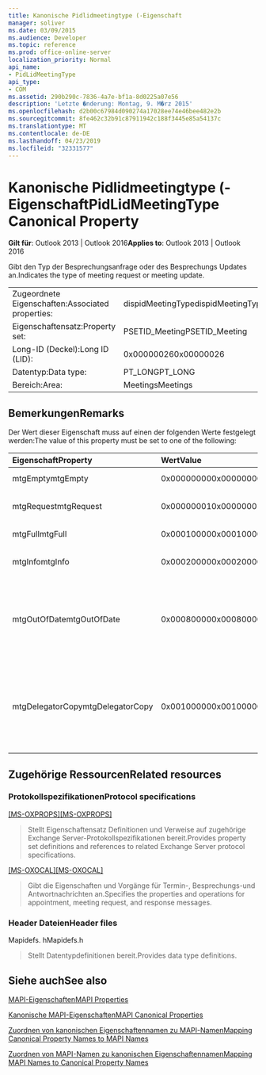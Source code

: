 ```yaml
---
title: Kanonische Pidlidmeetingtype (-Eigenschaft
manager: soliver
ms.date: 03/09/2015
ms.audience: Developer
ms.topic: reference
ms.prod: office-online-server
localization_priority: Normal
api_name:
- PidLidMeetingType
api_type:
- COM
ms.assetid: 290b290c-7836-4a7e-bf1a-8d0225a07e56
description: 'Letzte �nderung: Montag, 9. M�rz 2015'
ms.openlocfilehash: d2b00c67984d090274a17028ee74e46bee482e2b
ms.sourcegitcommit: 8fe462c32b91c87911942c188f3445e85a54137c
ms.translationtype: MT
ms.contentlocale: de-DE
ms.lasthandoff: 04/23/2019
ms.locfileid: "32331577"
---
```

# <a name="pidlidmeetingtype-canonical-property"></a><span data-ttu-id="763d7-103">Kanonische Pidlidmeetingtype (-Eigenschaft</span><span class="sxs-lookup"><span data-stu-id="763d7-103">PidLidMeetingType Canonical Property</span></span>

  
  
<span data-ttu-id="763d7-104">**Gilt für**: Outlook 2013 | Outlook 2016</span><span class="sxs-lookup"><span data-stu-id="763d7-104">**Applies to**: Outlook 2013 | Outlook 2016</span></span> 
  
<span data-ttu-id="763d7-105">Gibt den Typ der Besprechungsanfrage oder des Besprechungs Updates an.</span><span class="sxs-lookup"><span data-stu-id="763d7-105">Indicates the type of meeting request or meeting update.</span></span>
  
|||
|:-----|:-----|
|<span data-ttu-id="763d7-106">Zugeordnete Eigenschaften:</span><span class="sxs-lookup"><span data-stu-id="763d7-106">Associated properties:</span></span>  <br/> |<span data-ttu-id="763d7-107">dispidMeetingType</span><span class="sxs-lookup"><span data-stu-id="763d7-107">dispidMeetingType</span></span>  <br/> |
|<span data-ttu-id="763d7-108">Eigenschaftensatz:</span><span class="sxs-lookup"><span data-stu-id="763d7-108">Property set:</span></span>  <br/> |<span data-ttu-id="763d7-109">PSETID_Meeting</span><span class="sxs-lookup"><span data-stu-id="763d7-109">PSETID_Meeting</span></span>  <br/> |
|<span data-ttu-id="763d7-110">Long-ID (Deckel):</span><span class="sxs-lookup"><span data-stu-id="763d7-110">Long ID (LID):</span></span>  <br/> |<span data-ttu-id="763d7-111">0x00000026</span><span class="sxs-lookup"><span data-stu-id="763d7-111">0x00000026</span></span>  <br/> |
|<span data-ttu-id="763d7-112">Datentyp:</span><span class="sxs-lookup"><span data-stu-id="763d7-112">Data type:</span></span>  <br/> |<span data-ttu-id="763d7-113">PT_LONG</span><span class="sxs-lookup"><span data-stu-id="763d7-113">PT_LONG</span></span>  <br/> |
|<span data-ttu-id="763d7-114">Bereich:</span><span class="sxs-lookup"><span data-stu-id="763d7-114">Area:</span></span>  <br/> |<span data-ttu-id="763d7-115">Meetings</span><span class="sxs-lookup"><span data-stu-id="763d7-115">Meetings</span></span>  <br/> |
   
## <a name="remarks"></a><span data-ttu-id="763d7-116">Bemerkungen</span><span class="sxs-lookup"><span data-stu-id="763d7-116">Remarks</span></span>

<span data-ttu-id="763d7-117">Der Wert dieser Eigenschaft muss auf einen der folgenden Werte festgelegt werden:</span><span class="sxs-lookup"><span data-stu-id="763d7-117">The value of this property must be set to one of the following:</span></span>
  
|<span data-ttu-id="763d7-118">**Eigenschaft**</span><span class="sxs-lookup"><span data-stu-id="763d7-118">**Property**</span></span>|<span data-ttu-id="763d7-119">**Wert**</span><span class="sxs-lookup"><span data-stu-id="763d7-119">**Value**</span></span>|<span data-ttu-id="763d7-120">**Beschreibung**</span><span class="sxs-lookup"><span data-stu-id="763d7-120">**Description**</span></span>|
|:-----|:-----|:-----|
|<span data-ttu-id="763d7-121">mtgEmpty</span><span class="sxs-lookup"><span data-stu-id="763d7-121">mtgEmpty</span></span>  <br/> |<span data-ttu-id="763d7-122">0x00000000</span><span class="sxs-lookup"><span data-stu-id="763d7-122">0x00000000</span></span>  <br/> |<span data-ttu-id="763d7-123">Nicht angegebene.</span><span class="sxs-lookup"><span data-stu-id="763d7-123">Unspecified.</span></span>  <br/> |
|<span data-ttu-id="763d7-124">mtgRequest</span><span class="sxs-lookup"><span data-stu-id="763d7-124">mtgRequest</span></span>  <br/> |<span data-ttu-id="763d7-125">0x00000001</span><span class="sxs-lookup"><span data-stu-id="763d7-125">0x00000001</span></span>  <br/> |<span data-ttu-id="763d7-126">Anfängliche Besprechungsanfrage.</span><span class="sxs-lookup"><span data-stu-id="763d7-126">Initial meeting request.</span></span>  <br/> |
|<span data-ttu-id="763d7-127">mtgFull</span><span class="sxs-lookup"><span data-stu-id="763d7-127">mtgFull</span></span>  <br/> |<span data-ttu-id="763d7-128">0x00010000</span><span class="sxs-lookup"><span data-stu-id="763d7-128">0x00010000</span></span>  <br/> |<span data-ttu-id="763d7-129">Vollständiges Update.</span><span class="sxs-lookup"><span data-stu-id="763d7-129">Full update.</span></span>  <br/> |
|<span data-ttu-id="763d7-130">mtgInfo</span><span class="sxs-lookup"><span data-stu-id="763d7-130">mtgInfo</span></span>  <br/> |<span data-ttu-id="763d7-131">0x00020000</span><span class="sxs-lookup"><span data-stu-id="763d7-131">0x00020000</span></span>  <br/> |<span data-ttu-id="763d7-132">Informations Update.</span><span class="sxs-lookup"><span data-stu-id="763d7-132">Informational update.</span></span>  <br/> |
|<span data-ttu-id="763d7-133">mtgOutOfDate</span><span class="sxs-lookup"><span data-stu-id="763d7-133">mtgOutOfDate</span></span>  <br/> |<span data-ttu-id="763d7-134">0x00080000</span><span class="sxs-lookup"><span data-stu-id="763d7-134">0x00080000</span></span>  <br/> |<span data-ttu-id="763d7-135">Nach diesem wurde eine neuere Besprechungsanfrage oder ein Besprechungs update empfangen.</span><span class="sxs-lookup"><span data-stu-id="763d7-135">A newer meeting request or meeting update was received after this one.</span></span>  <br/> |
|<span data-ttu-id="763d7-136">mtgDelegatorCopy</span><span class="sxs-lookup"><span data-stu-id="763d7-136">mtgDelegatorCopy</span></span>  <br/> |<span data-ttu-id="763d7-137">0x00100000</span><span class="sxs-lookup"><span data-stu-id="763d7-137">0x00100000</span></span>  <br/> |<span data-ttu-id="763d7-138">Dieser Wert wird auf die Kopie des delegators festgelegt, wenn ein Stellvertreter Besprechungs bezogene Objekte verarbeitet.</span><span class="sxs-lookup"><span data-stu-id="763d7-138">This is set on the delegator's copy when a delegate handles meeting-related objects.</span></span>  <br/> |
   
## <a name="related-resources"></a><span data-ttu-id="763d7-139">Zugehörige Ressourcen</span><span class="sxs-lookup"><span data-stu-id="763d7-139">Related resources</span></span>

### <a name="protocol-specifications"></a><span data-ttu-id="763d7-140">Protokollspezifikationen</span><span class="sxs-lookup"><span data-stu-id="763d7-140">Protocol specifications</span></span>

<span data-ttu-id="763d7-141">[[MS-OXPROPS]](https://msdn.microsoft.com/library/f6ab1613-aefe-447d-a49c-18217230b148%28Office.15%29.aspx)</span><span class="sxs-lookup"><span data-stu-id="763d7-141">[[MS-OXPROPS]](https://msdn.microsoft.com/library/f6ab1613-aefe-447d-a49c-18217230b148%28Office.15%29.aspx)</span></span>
  
> <span data-ttu-id="763d7-142">Stellt Eigenschaftensatz Definitionen und Verweise auf zugehörige Exchange Server-Protokollspezifikationen bereit.</span><span class="sxs-lookup"><span data-stu-id="763d7-142">Provides property set definitions and references to related Exchange Server protocol specifications.</span></span>
    
<span data-ttu-id="763d7-143">[[MS-OXOCAL]](https://msdn.microsoft.com/library/09861fde-c8e4-4028-9346-e7c214cfdba1%28Office.15%29.aspx)</span><span class="sxs-lookup"><span data-stu-id="763d7-143">[[MS-OXOCAL]](https://msdn.microsoft.com/library/09861fde-c8e4-4028-9346-e7c214cfdba1%28Office.15%29.aspx)</span></span>
  
> <span data-ttu-id="763d7-144">Gibt die Eigenschaften und Vorgänge für Termin-, Besprechungs-und Antwortnachrichten an.</span><span class="sxs-lookup"><span data-stu-id="763d7-144">Specifies the properties and operations for appointment, meeting request, and response messages.</span></span>
    
### <a name="header-files"></a><span data-ttu-id="763d7-145">Header Dateien</span><span class="sxs-lookup"><span data-stu-id="763d7-145">Header files</span></span>

<span data-ttu-id="763d7-146">Mapidefs. h</span><span class="sxs-lookup"><span data-stu-id="763d7-146">Mapidefs.h</span></span>
  
> <span data-ttu-id="763d7-147">Stellt Datentypdefinitionen bereit.</span><span class="sxs-lookup"><span data-stu-id="763d7-147">Provides data type definitions.</span></span>
    
## <a name="see-also"></a><span data-ttu-id="763d7-148">Siehe auch</span><span class="sxs-lookup"><span data-stu-id="763d7-148">See also</span></span>



[<span data-ttu-id="763d7-149">MAPI-Eigenschaften</span><span class="sxs-lookup"><span data-stu-id="763d7-149">MAPI Properties</span></span>](mapi-properties.md)
  
[<span data-ttu-id="763d7-150">Kanonische MAPI-Eigenschaften</span><span class="sxs-lookup"><span data-stu-id="763d7-150">MAPI Canonical Properties</span></span>](mapi-canonical-properties.md)
  
[<span data-ttu-id="763d7-151">Zuordnen von kanonischen Eigenschaftennamen zu MAPI-Namen</span><span class="sxs-lookup"><span data-stu-id="763d7-151">Mapping Canonical Property Names to MAPI Names</span></span>](mapping-canonical-property-names-to-mapi-names.md)
  
[<span data-ttu-id="763d7-152">Zuordnen von MAPI-Namen zu kanonischen Eigenschaftennamen</span><span class="sxs-lookup"><span data-stu-id="763d7-152">Mapping MAPI Names to Canonical Property Names</span></span>](mapping-mapi-names-to-canonical-property-names.md)

